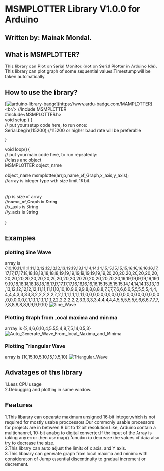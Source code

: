 # MSMPLOTTER Library V1.0.0 for Arduino

## Written by: Mainak Mondal.
## What is MSMPLOTTER?
This library can Plot on Serial Monitor. (not on Serial Plotter in Arduino Ide).
This library can plot graph of some sequential values.Timestump will be taken automatically.
## How to use the library?
[![arduino-library-badge](https://www.ardu-badge.com/badge/MSMPLOTTER.svg?)](https://www.ardu-badge.com/MAMPLOTTER)<br/>
//include MSMPLOTTER<br/>
#include<MSMPLOTTER.h><br/>
void setup() {<br/>
  // put your setup code here, to run once:<br/>
Serial.begin(115200);//115200 or higher baud rate will be preferable<br/>

}<br/>

void loop() {<br/>
  // put your main code here, to run repeatedly:<br/>
//class and object<br/>
MSMPLOTTER object_name<br/><br/>
object_name msmplotter(arr,p,name_of_Graph,x_axis,y_axis);<br/>
//array is integer type with size limit 16 bit.<br/><br/><br/>
//p is size of array<br/>
//name_of_Graph is String<br/>
//x_axis is String<br/>
//y_axis is String<br/><br/>
}<br/>
## Examples
### plotting  Sine Wave
array is {10,10,11,11,11,11,12,12,12,12,12,13,13,13,13,14,14,14,14,15,15,15,15,15,16,16,16,16,16,17,17,17,17,17,18,18,18,18,18,18,18,19,19,19,19,19,19,19,19,19,20,20,20,20,20,20,20,20,20,20,20,20,20,20,20,20,20,20,20,20,20,20,20,20,20,20,19,19,19,19,19,19,19,19,19,18,18,18,18,18,18,18,17,17,17,17,17,16,16,16,16,16,15,15,15,15,15,14,14,14,14,13,13,13,13,12,12,12,12,12,11,11,11,11,10,10,10,9,9,9,9,8,8,8,8,8,7,7,7,7,6,6,6,6,5,5,5,5,5,4,4,4,4,4,3,3,3,3,3,2,2,2,2,2,2,2,1,1,1,1,1,1,1,1,1,0,0,0,0,0,0,0,0,0,0,0,0,0,0,0,0,0,0,0,0,0,0,0,0,0,0,1,1,1,1,1,1,1,1,1,2,2,2,2,2,2,2,3,3,3,3,3,4,4,4,4,4,5,5,5,5,5,6,6,6,6,7,7,7,7,8,8,8,8,8,9,9,9,9,10}
![Sine_Wave](https://user-images.githubusercontent.com/32256636/82096688-090f4f00-971f-11ea-8a2d-667842176f30.png)
### Plotting Graph from Local maxima and minima
arrray is {2,4,6,6,10,4,5.5,5,4,8,7,5,14,0,5,3}
![Auto_Generate_Wave_From_local_Maxima_and_Minima](https://user-images.githubusercontent.com/32256636/82096798-44118280-971f-11ea-8d42-2dfd257e29dd.png)
### Plotting Triangular Wave
array is {10,15,10,5,10,15,10,5,10}
![Triangular_Wave](https://user-images.githubusercontent.com/32256636/82096799-4542af80-971f-11ea-8730-8afc292cc5b1.png)
## Advatages of this library
1.Less CPU usage<br/>
2.Debugging and plotting in same window.
## Features
1.This libarary can opearate maximum  unsigned 16-bit integer,which is not required for mostly usable proccessors.Our commonly usable processors for projects are in between 8 bit to 12 bit resolution.Like, Arduino contain a multichannel, 10-bit analog to digital converter.If the input of the Array is taking any error then use map() function to decrease the values of data also try to decrease the size.<br/>
2.This library can auto adjust the limits of x axis. and Y axis.<br/>
3.This libarary can generate graph from local maxima and minima with consideration of Jump essential discontinuity to gradual increment or decrement.

